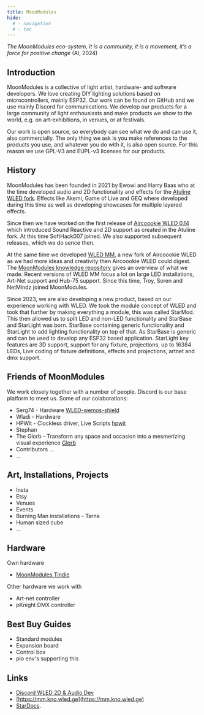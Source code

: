```yaml
---
title: MoonModules
hide:
  # - navigation
  # - toc
---
```


_The MoonModules eco-system, it is a community, it is a movement, it’s a force for positive change_
(AI, 2024)

## Introduction

MoonModules is a collective of light artist, hardware- and software developers. We love creating DIY lighting solutions based on microcontrollers, mainly ESP32. Our work can be found on GitHub and we use mainly Discord for communications. We develop our products for a large community of light enthousiasts and make products we show to the world, e.g. on art-exhibitions, in venues, or at festivals.

Our work is open source, so everybody can see what we do and can use it, also commercially. The only thing we ask is you make references to the products you use, and whatever you do with it, is also open source. For this reason we use GPL-V3 and EUPL-v3 licenses for our products.

## History

MoonModules has been founded in 2021 by Ewowi and Harry Baas who at the time developed audio and 2D functionality and effects for the [Atuline WLED fork](https://github.com/atuline/WLED). Effects like Akemi, Game of Live and GEQ where developed during this time as well as developing showcases for multiple layered effects.

Since then we have worked on the first release of [Aircoookie WLED 0.14](https://github.com/Aircoookie/WLED/releases/tag/v0.14.0-b1) which introduced Sound Reactive and 2D support as created in the Atuline fork. At this time SoftHack007 joined. We also supported subsequent releases, which we do sence then.

At the same time we developed [WLED MM](https://github.com/MoonModules/WLED), a new fork of Aircoookie WLED as we had more ideas and creativity then Aircoookie WLED could digest. The [MoonModules knowledge repository](https://mm.kno.wled.ge/moonmodules/what-is-moonmodules/) gives an overview of what we made. 
Recent versions of WLED MM focus a lot on large LED installations, Art-Net support and Hub-75 support. Since this time, Troy, Soren and NetMindz joined MoonModules.

Since 2023, we are also developing a new product, based on our experience working with WLED. We took the module concept of WLED and took that further by making everything a module, this was called StarMod. This then allowed us to split LED and non-LED functionality and StarBase and StarLight was born. StarBase containing generic functionality and StarLight to add lighting functionality on top of that. As StarBase is generic and can be used to develop any ESP32 based application. StarLight key features are 3D support, support for any fixture, projections, up to 16384 LEDs, Live coding of fixture definitions, effects and projections, artnet and dmx support.

## Friends of MoonModules

We work closely together with a number of people. Discord is our base platform to meet us. Some of our colaborations:

* Serg74 - Hardware [WLED-wemos-shield](https://github.com/srg74/WLED-wemos-shield)
* Wladi - Hardware
* HPWit - Clockless driver, Live Scripts [hpwit](https://github.com/hpwit)
* Stephan
* The Glorb - Transform any space and occasion into a mesmerizing visual experience [Glorb](https://glorb.me/?srsltid=AfmBOorWZafviuaISXK65cF-f0TXsiUsVpzxsKmMDbB6gtYU2MCkomAa)
* Contributors ...
* ...

## Art, Installations, Projects

* Insta
* Etsy
* Venues
* Events
* Burning Man installations - Tarna
* Human sized cube
* ...

## Hardware

Own hardware

* [MoonModules Tindie](https://www.tindie.com/stores/moonmodules/)

Other hardware we work with

* Art-net controller
* pKnight DMX controller

## Best Buy Guides

* Standard modules
* Expansion board
* Control box
* pio env's supporting this

## Links

- [Discord WLED 2D & Audio Dev](https://discord.gg/TC8NSUSCdV)
- [https://mm.kno.wled.ge](https://mm.kno.wled.ge)
- [StarDocs](https://ewowi.github.io/StarDocs/).
